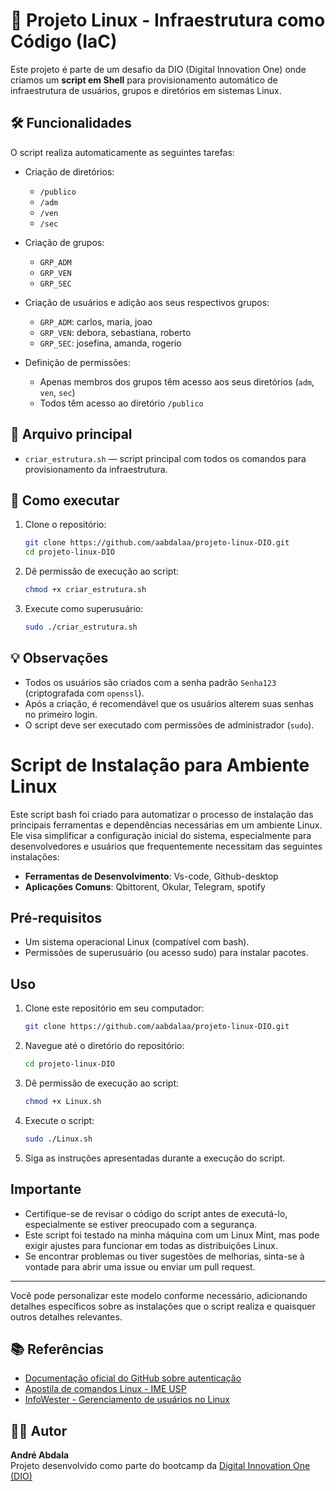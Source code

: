 
# 🚀 Projeto Linux - Infraestrutura como Código (IaC)

Este projeto é parte de um desafio da DIO (Digital Innovation One) onde criamos um **script em Shell** para provisionamento automático de infraestrutura de usuários, grupos e diretórios em sistemas Linux.

## 🛠️ Funcionalidades

O script realiza automaticamente as seguintes tarefas:

- Criação de diretórios:
  - `/publico`
  - `/adm`
  - `/ven`
  - `/sec`

- Criação de grupos:
  - `GRP_ADM`
  - `GRP_VEN`
  - `GRP_SEC`

- Criação de usuários e adição aos seus respectivos grupos:
  - `GRP_ADM`: carlos, maria, joao
  - `GRP_VEN`: debora, sebastiana, roberto
  - `GRP_SEC`: josefina, amanda, rogerio

- Definição de permissões:
  - Apenas membros dos grupos têm acesso aos seus diretórios (`adm`, `ven`, `sec`)
  - Todos têm acesso ao diretório `/publico`

## 📄 Arquivo principal

- `criar_estrutura.sh` — script principal com todos os comandos para provisionamento da infraestrutura.

## 🚀 Como executar

1. Clone o repositório:
   ```bash
   git clone https://github.com/aabdalaa/projeto-linux-DIO.git
   cd projeto-linux-DIO
   ```

2. Dê permissão de execução ao script:
   ```bash
   chmod +x criar_estrutura.sh
   ```

3. Execute como superusuário:
   ```bash
   sudo ./criar_estrutura.sh
   ```

## 💡 Observações

- Todos os usuários são criados com a senha padrão `Senha123` (criptografada com `openssl`).
- Após a criação, é recomendável que os usuários alterem suas senhas no primeiro login.
- O script deve ser executado com permissões de administrador (`sudo`).

# Script de Instalação para Ambiente Linux

Este script bash foi criado para automatizar o processo de instalação das principais ferramentas e dependências necessárias em um ambiente Linux. Ele visa simplificar a configuração inicial do sistema, especialmente para desenvolvedores e usuários que frequentemente necessitam das seguintes instalações:

- **Ferramentas de Desenvolvimento**: Vs-code, Github-desktop
- **Aplicações Comuns**: Qbittorent, Okular, Telegram, spotify

## Pré-requisitos

- Um sistema operacional Linux (compatível com bash).
- Permissões de superusuário (ou acesso sudo) para instalar pacotes.

## Uso

1. Clone este repositório em seu computador:

    ```bash
    git clone https://github.com/aabdalaa/projeto-linux-DIO.git
    ```

2. Navegue até o diretório do repositório:

    ```bash
    cd projeto-linux-DIO
    ```

3. Dê permissão de execução ao script:

    ```bash
    chmod +x Linux.sh
    ```

4. Execute o script:

    ```bash
    sudo ./Linux.sh
    ```

5. Siga as instruções apresentadas durante a execução do script.

## Importante

- Certifique-se de revisar o código do script antes de executá-lo, especialmente se estiver preocupado com a segurança.
- Este script foi testado na minha máquina com um Linux Mint, mas pode exigir ajustes para funcionar em todas as distribuições Linux.
- Se encontrar problemas ou tiver sugestões de melhorias, sinta-se à vontade para abrir uma issue ou enviar um pull request.

--- 

Você pode personalizar este modelo conforme necessário, adicionando detalhes específicos sobre as instalações que o script realiza e quaisquer outros detalhes relevantes.

## 📚 Referências

- [Documentação oficial do GitHub sobre autenticação](https://docs.github.com/pt/authentication)
- [Apostila de comandos Linux - IME USP](https://www.linux.ime.usp.br/~albasalo/Apostila/apostila.pdf)
- [InfoWester - Gerenciamento de usuários no Linux](https://www.infowester.com/usuarioslinux.php)

## 🧑‍💻 Autor

**André Abdala**  
Projeto desenvolvido como parte do bootcamp da [Digital Innovation One (DIO)](https://www.dio.me/)
